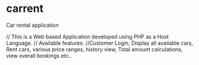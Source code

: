# carrent
Car rental application


// This is a Web based Application developed using PHP as a Host Language.
// Available features:
//Customer Login, Display all available cars, Rent cars, various price ranges, history view, Total amount calculations, view overall bookings etc.. 
